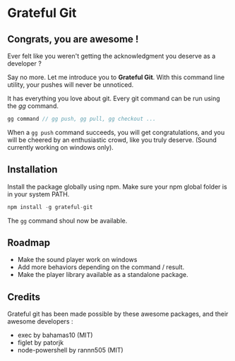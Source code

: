 # Grateful Git

## Congrats, you are awesome !

Ever felt like you weren't getting the acknowledgment you deserve as a developer ?

Say no more. Let me introduce you to **Grateful Git**. With this command line utility, your pushes will never be unnoticed.

It has everything you love about git. Every git command can be run using the *gg* command.
 
``` javascript
gg command // gg push, gg pull, gg checkout ...
```
 When a `gg push` command succeeds, you will get congratulations, and you will be cheered by an enthusiastic crowd, like you truly deserve. (Sound currently working on windows only).
 
 ## Installation
 
 Install the package globally using npm. Make sure your npm global folder is in your system PATH.
 
``` javascript
npm install -g grateful-git
```
 The `gg` command shoul now be available.
 
 ## Roadmap
 
 * Make the sound player work on windows
 * Add more behaviors depending on the command / result.
 * Make the player library available as a standalone package.
 
## Credits

Grateful git has been made possible by these awesome packages, and their awesome developers :

* exec by bahamas10 (MIT)
* figlet by patorjk
* node-powershell by rannn505 (MIT)